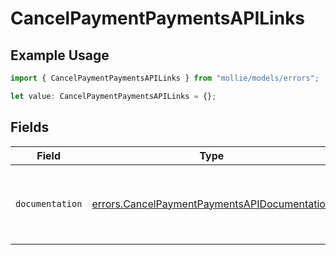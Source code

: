# CancelPaymentPaymentsAPILinks

## Example Usage

```typescript
import { CancelPaymentPaymentsAPILinks } from "mollie/models/errors";

let value: CancelPaymentPaymentsAPILinks = {};
```

## Fields

| Field                                                                                                        | Type                                                                                                         | Required                                                                                                     | Description                                                                                                  |
| ------------------------------------------------------------------------------------------------------------ | ------------------------------------------------------------------------------------------------------------ | ------------------------------------------------------------------------------------------------------------ | ------------------------------------------------------------------------------------------------------------ |
| `documentation`                                                                                              | [errors.CancelPaymentPaymentsAPIDocumentation](../../models/errors/cancelpaymentpaymentsapidocumentation.md) | :heavy_minus_sign:                                                                                           | The URL to the generic Mollie API error handling guide.                                                      |
